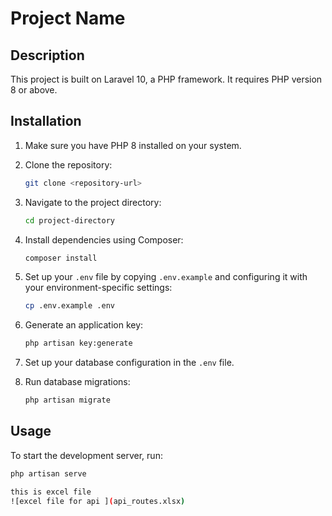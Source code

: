 # Project Name

## Description

This project is built on Laravel 10, a PHP framework. It requires PHP version 8 or above.

## Installation

1. Make sure you have PHP 8 installed on your system.

2. Clone the repository:
    ```bash
    git clone <repository-url>
    ```

3. Navigate to the project directory:
    ```bash
    cd project-directory
    ```

4. Install dependencies using Composer:
    ```bash
    composer install
    ```

5. Set up your `.env` file by copying `.env.example` and configuring it with your environment-specific settings:
    ```bash
    cp .env.example .env
    ```

6. Generate an application key:
    ```bash
    php artisan key:generate
    ```

7. Set up your database configuration in the `.env` file.

8. Run database migrations:
    ```bash
    php artisan migrate
    ```

## Usage
To start the development server, run:
```bash
php artisan serve

this is excel file 
![excel file for api ](api_routes.xlsx) 
